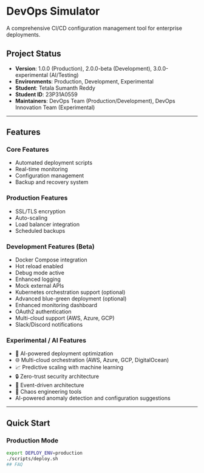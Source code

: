 # DevOps Simulator

A comprehensive CI/CD configuration management tool for enterprise deployments.

## Project Status
- **Version**: 1.0.0 (Production), 2.0.0-beta (Development), 3.0.0-experimental (AI/Testing)
- **Environments**: Production, Development, Experimental
- **Student**: Tetala Sumanth Reddy
- **Student ID**: 23P31A0559
- **Maintainers**: DevOps Team (Production/Development), DevOps Innovation Team (Experimental)

---

## Features

### Core Features
- Automated deployment scripts
- Real-time monitoring
- Configuration management
- Backup and recovery system

### Production Features
- SSL/TLS encryption
- Auto-scaling
- Load balancer integration
- Scheduled backups

### Development Features (Beta)
- Docker Compose integration
- Hot reload enabled
- Debug mode active
- Enhanced logging
- Mock external APIs
- Kubernetes orchestration support (optional)
- Advanced blue-green deployment (optional)
- Enhanced monitoring dashboard
- OAuth2 authentication
- Multi-cloud support (AWS, Azure, GCP)
- Slack/Discord notifications

### Experimental / AI Features
- 🤖 AI-powered deployment optimization
- 🌐 Multi-cloud orchestration (AWS, Azure, GCP, DigitalOcean)
- 📈 Predictive scaling with machine learning
- 🔒 Zero-trust security architecture
- 🌊 Event-driven architecture
- 🎯 Chaos engineering tools
- AI-powered anomaly detection and configuration suggestions

---

## Quick Start

### Production Mode
```bash
export DEPLOY_ENV=production
./scripts/deploy.sh
## FAQ
